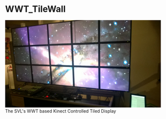 WWT_TileWall
============
<img src=https://raw.githubusercontent.com/SpaceVisualizationLaboratory/Images/master/TileWall.jpg>
The SVL's WWT based Kinect Controlled Tiled Display

